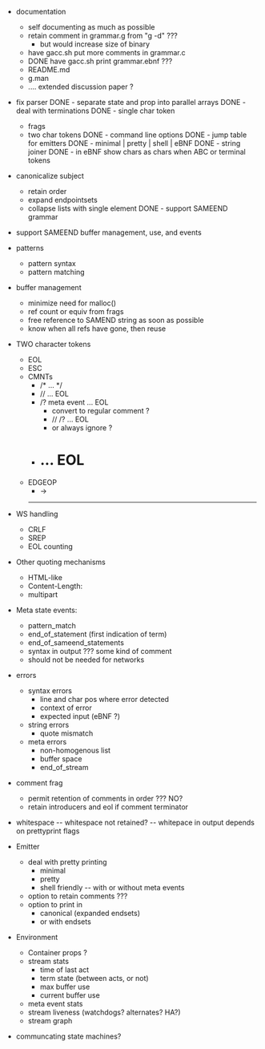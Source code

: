 - documentation
	- self documenting as much as possible
	- retain comment in grammar.g from "g -d"  ???
		- but would increase size of binary
	- have gacc.sh put more comments in grammar.c
	- DONE have gacc.sh print grammar.ebnf ???
	- README.md
	- g.man
	- .... extended discussion paper ?
- fix parser 
	DONE - separate state and prop into parallel arrays
	DONE - deal with terminations
	DONE - single char token
	- frags
	- two char tokens
DONE - command line options
DONE - jump table for emitters
	DONE - minimal | pretty | shell | eBNF
DONE - string joiner
DONE - in eBNF show chars as chars when ABC or terminal tokens
- canonicalize subject
	- retain order
	- expand  endpointsets
	- collapse lists with single element
DONE - support SAMEEND grammar
- support SAMEEND buffer management, use, and events
- patterns
	- pattern syntax
	- pattern matching
- buffer management
	- minimize need for malloc()
	- ref count or equiv from frags
	- free reference to  SAMEND string as soon as possible
	- know when all refs have gone, then reuse
- TWO character tokens
	- EOL
	- ESC
	- CMNTs
		- /* ... */
		- // ... EOL
		- /? meta event ... EOL
			- convert to regular comment ?
			-  // /? ... EOL
			- or always ignore ?
		- # ... EOL
	- EDGEOP
		- ->
		- --
- WS handling 
	- CRLF
	- SREP
	- EOL counting
- Other quoting mechanisms
	- HTML-like
	- Content-Length:
	- multipart
- Meta state events:
	- pattern_match
	- end_of_statement (first indication of term)
	- end_of_sameend_statements
	- syntax in output ???  some kind of comment
	- should not be needed for <g g> networks
- errors
	- syntax errors
		- line and char pos where error detected
		- context of error
		- expected input (eBNF ?)
	- string errors
		- quote mismatch
	- meta errors
		- non-homogenous list
		- buffer space
		- end_of_stream
- comment frag
	- permit retention of comments in order ??? NO?
	- retain introducers and eol if comment terminator
- whitespace
		-- whitespace not retained?
		-- whitepace in output depends on prettyprint flags
- Emitter
	- deal with pretty printing
		- minimal
		- pretty
		- shell friendly
			-- with or without meta events
	- option to retain comments ???
	- option to print in
		- canonical (expanded endsets)
		- or with endsets
- Environment
	- Container props ?
	- stream stats
		- time of last act
		- term state (between acts, or not)
		- max buffer use
		- current buffer use
	- meta event stats
	- stream liveness (watchdogs? alternates? HA?)
	- stream graph

- communcating state machines?
